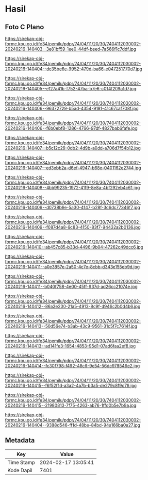 # Hasil

## Foto C Plano

https://sirekap-obj-formc.kpu.go.id/fe34/pemilu/pdpr/74/04/11/20/30/7404112030002-20240216-140403--3e81bf59-1ee0-44df-beed-7a566f1c7ddf.jpg

https://sirekap-obj-formc.kpu.go.id/fe34/pemilu/pdpr/74/04/11/20/30/7404112030002-20240216-140404--dc35be6e-9952-479d-ba66-e047251770d7.jpg

https://sirekap-obj-formc.kpu.go.id/fe34/pemilu/pdpr/74/04/11/20/30/7404112030002-20240216-140405--e127a41b-f752-47ba-b7e6-c014f209a1d7.jpg

https://sirekap-obj-formc.kpu.go.id/fe34/pemilu/pdpr/74/04/11/20/30/7404112030002-20240216-140406--96372729-b5ad-4354-9181-41c67caf708f.jpg

https://sirekap-obj-formc.kpu.go.id/fe34/pemilu/pdpr/74/04/11/20/30/7404112030002-20240216-140406--f6b0ebf8-1286-4766-97df-4827bab6fafe.jpg

https://sirekap-obj-formc.kpu.go.id/fe34/pemilu/pdpr/74/04/11/20/30/7404112030002-20240216-140407--b5c12c29-0db2-4d9b-a0dd-a706d7f54b12.jpg

https://sirekap-obj-formc.kpu.go.id/fe34/pemilu/pdpr/74/04/11/20/30/7404112030002-20240216-140407--ed3ebb2a-d6ef-4947-b68e-0401162e2744.jpg

https://sirekap-obj-formc.kpu.go.id/fe34/pemilu/pdpr/74/04/11/20/30/7404112030002-20240216-140408--4bb99235-1972-41f9-8e8a-4bf292eb4c61.jpg

https://sirekap-obj-formc.kpu.go.id/fe34/pemilu/pdpr/74/04/11/20/30/7404112030002-20240216-140409--d0738b9e-5a30-4147-b28f-3c6dc77346f7.jpg

https://sirekap-obj-formc.kpu.go.id/fe34/pemilu/pdpr/74/04/11/20/30/7404112030002-20240216-140409--f087d4a8-6c83-4150-83f7-94432a2b0136.jpg

https://sirekap-obj-formc.kpu.go.id/fe34/pemilu/pdpr/74/04/11/20/30/7404112030002-20240216-140410--ab457c85-b33d-4496-9b04-47262c49dcc6.jpg

https://sirekap-obj-formc.kpu.go.id/fe34/pemilu/pdpr/74/04/11/20/30/7404112030002-20240216-140411--a0e3857e-2a50-4c7e-8cbb-d343e155eb9d.jpg

https://sirekap-obj-formc.kpu.go.id/fe34/pemilu/pdpr/74/04/11/20/30/7404112030002-20240216-140411--b040f758-4e00-45ff-937d-ad26cc21074e.jpg

https://sirekap-obj-formc.kpu.go.id/fe34/pemilu/pdpr/74/04/11/20/30/7404112030002-20240216-140412--86a2e230-21a5-4913-8c9f-d946c2b0d4b6.jpg

https://sirekap-obj-formc.kpu.go.id/fe34/pemilu/pdpr/74/04/11/20/30/7404112030002-20240216-140413--50d56e74-b3ab-43c9-9561-31c5f7c7614f.jpg

https://sirekap-obj-formc.kpu.go.id/fe34/pemilu/pdpr/74/04/11/20/30/7404112030002-20240216-140413--ad141fe3-1654-4853-95d1-07ad6faa2ef8.jpg

https://sirekap-obj-formc.kpu.go.id/fe34/pemilu/pdpr/74/04/11/20/30/7404112030002-20240216-140414--fc30f798-f492-48c6-9e54-56dc978546e2.jpg

https://sirekap-obj-formc.kpu.go.id/fe34/pemilu/pdpr/74/04/11/20/30/7404112030002-20240216-140415--f6f52f1d-a3a2-4a7b-b3a5-de279c8f9c79.jpg

https://sirekap-obj-formc.kpu.go.id/fe34/pemilu/pdpr/74/04/11/20/30/7404112030002-20240216-140415--21980813-7f75-4263-ab76-1ffd0b5e7b9a.jpg

https://sirekap-obj-formc.kpu.go.id/fe34/pemilu/pdpr/74/04/11/20/30/7404112030002-20240216-140404--9388d546-ff1d-48be-84bd-94a166ba0a27.jpg


## Metadata

| Key        | Value               |
| ---------- | ------------------- |
| Time Stamp | 2024-02-17 13:05:41 |
| Kode Dapil | 7401                |



